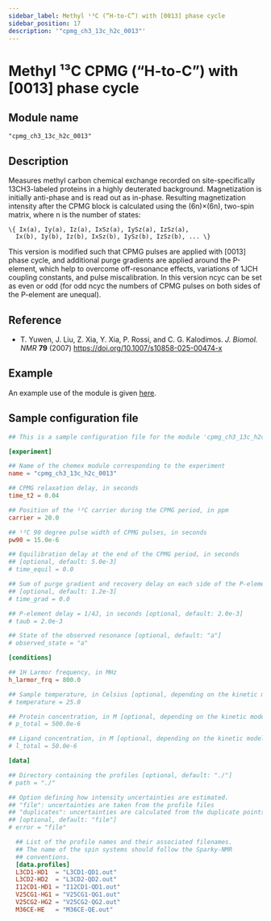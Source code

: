 ```yaml
---
sidebar_label: Methyl ¹³C (“H-to-C”) with [0013] phase cycle
sidebar_position: 17
description: '"cpmg_ch3_13c_h2c_0013"'
---
```


# Methyl ¹³C CPMG (“H-to-C”) with [0013] phase cycle

## Module name

`"cpmg_ch3_13c_h2c_0013"`

## Description

Measures methyl carbon chemical exchange recorded on site-specifically
13CH3-labeled proteins in a highly deuterated background. Magnetization is
initially anti-phase and is read out as in-phase. Resulting magnetization
intensity after the CPMG block is calculated using the (6n)×(6n), two-spin
matrix, where n is the number of states:

    \{ Ix(a), Iy(a), Iz(a), IxSz(a), IySz(a), IzSz(a),
      Ix(b), Iy(b), Iz(b), IxSz(b), IySz(b), IzSz(b), ... \}

This version is modified such that CPMG pulses are applied with [0013] phase
cycle, and additional purge gradients are applied around the P-element, which
help to overcome off-resonance effects, variations of 1JCH coupling constants,
and pulse miscalibration. In this version ncyc can be set as even or odd (for
odd ncyc the numbers of CPMG pulses on both sides of the P-element are unequal).

## Reference

-   T. Yuwen, J. Liu, Z. Xia, Y. Xia, P. Rossi, and C. G. Kalodimos. _J. Biomol.
    NMR_ **79** (2007) https://doi.org/10.1007/s10858-025-00474-x

## Example

An example use of the module is given
[here](https://github.com/gbouvignies/chemex/tree/master/examples/Experiments/CPMG_CH3_13C_H2C_0013/).

## Sample configuration file

```toml title="experiment.toml"
## This is a sample configuration file for the module 'cpmg_ch3_13c_h2c_0013'

[experiment]

## Name of the chemex module corresponding to the experiment
name = "cpmg_ch3_13c_h2c_0013"

## CPMG relaxation delay, in seconds
time_t2 = 0.04

## Position of the ¹³C carrier during the CPMG period, in ppm
carrier = 20.0

## ¹³C 90 degree pulse width of CPMG pulses, in seconds
pw90 = 15.0e-6

## Equilibration delay at the end of the CPMG period, in seconds
## [optional, default: 5.0e-3]
# time_equil = 0.0

## Sum of purge gradient and recovery delay on each side of the P-element, in seconds
## [optional, default: 1.2e-3]
# time_grad = 0.0

## P-element delay = 1/4J, in seconds [optional, default: 2.0e-3]
# taub = 2.0e-3

## State of the observed resonance [optional, default: "a"]
# observed_state = "a"

[conditions]

## 1H Larmor frequency, in MHz
h_larmor_frq = 800.0

## Sample temperature, in Celsius [optional, depending on the kinetic model]
# temperature = 25.0

## Protein concentration, in M [optional, depending on the kinetic model]
# p_total = 500.0e-6

## Ligand concentration, in M [optional, depending on the kinetic model]
# l_total = 50.0e-6

[data]

## Directory containing the profiles [optional, default: "./"]
# path = "./"

## Option defining how intensity uncertainties are estimated.
## "file": uncertainties are taken from the profile files
## "duplicates": uncertainties are calculated from the duplicate points
## [optional, default: "file"]
# error = "file"

  ## List of the profile names and their associated filenames.
  ## The name of the spin systems should follow the Sparky-NMR
  ## conventions.
  [data.profiles]
  L3CD1-HD1  = "L3CD1-QD1.out"
  L3CD2-HD2  = "L3CD2-QD2.out"
  I12CD1-HD1 = "I12CD1-QD1.out"
  V25CG1-HG1 = "V25CG1-QG1.out"
  V25CG2-HG2 = "V25CG2-QG2.out"
  M36CE-HE   = "M36CE-QE.out"
```
